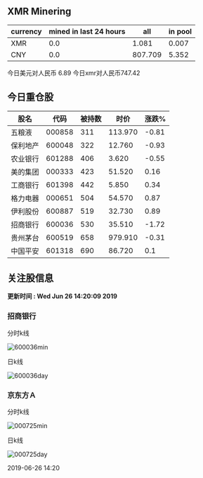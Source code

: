 ## XMR Minering

|currency|mined in last 24 hours|all|in pool|
|---|---|---|---|
|XMR|0.0|1.081|0.007|
|CNY|0.0|807.709|5.352|

今日美元对人民币 6.89	今日xmr对人民币747.42


## 今日重仓股 

|股名|代码|被持数|时价|涨跌%|
|---|---|---|---|---|
|五粮液|000858|311|113.970|-0.81|
|保利地产|600048|322|12.760|-0.93|
|农业银行|601288|406|3.620|-0.55|
|美的集团|000333|423|51.520|0.16|
|工商银行|601398|442|5.850|0.34|
|格力电器|000651|504|54.570|0.87|
|伊利股份|600887|519|32.730|0.89|
|招商银行|600036|530|35.510|-1.72|
|贵州茅台|600519|658|979.910|-0.31|
|中国平安|601318|690|86.720|0.1|

## 关注股信息
**更新时间 : Wed Jun 26 14:20:09 2019**
### 招商银行 
分时k线

![600036min](http://image.sinajs.cn/newchart/min/n/sh600036.gif)

日k线

![600036day](http://image.sinajs.cn/newchart/daily/n/sh600036.gif)

### 京东方Ａ 
分时k线

![000725min](http://image.sinajs.cn/newchart/min/n/sz000725.gif)

日k线

![000725day](http://image.sinajs.cn/newchart/daily/n/sz000725.gif)

2019-06-26 14:20